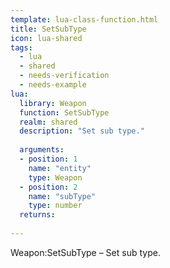 ```yaml
---
template: lua-class-function.html
title: SetSubType
icon: lua-shared
tags:
  - lua
  - shared
  - needs-verification
  - needs-example
lua:
  library: Weapon
  function: SetSubType
  realm: shared
  description: "Set sub type."
  
  arguments:
  - position: 1
    name: "entity"
    type: Weapon
  - position: 2
    name: "subType"
    type: number
  returns:
    
---
```


<div class="lua__search__keywords">
Weapon:SetSubType &#x2013; Set sub type.
</div>
